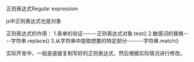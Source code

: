 正则表达式Regular expression

js中正则表达式也是对象

正则表达式的作用：
1.表单的验证------正则表达式对象.test()
2.敏感词的替换----字符串.replace()
3.从字符串中提取想要的特定部分-------字符串.match()

实际开发中，一般是直接复制写好的正则表达式，然后根据实际情况进行修改。